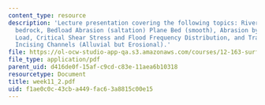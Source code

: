 ```yaml
---
content_type: resource
description: 'Lecture presentation covering the following topics: River incision into
  bedrock, Bedload Abrasion (saltation) Plane Bed (smooth), Abrasion by Suspended
  Load, Critical Shear Stress and Flood Frequency Distribution, and Transport-Limited
  Incising Channels (Alluvial but Erosional).'
file: https://ol-ocw-studio-app-qa.s3.amazonaws.com/courses/12-163-surface-processes-and-landscape-evolution-fall-2004/f1ae0c0c43cba449fac63a8815c00e15_week11_2.pdf
file_type: application/pdf
parent_uid: d416de0f-15af-c9cd-c83e-11aea6b10318
resourcetype: Document
title: week11_2.pdf
uid: f1ae0c0c-43cb-a449-fac6-3a8815c00e15
---
```

